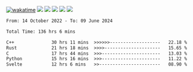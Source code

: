 [![wakatime](https://wakatime.com/badge/user/368879df-dc38-4b1a-86c4-8a2054a0e074.svg)](https://wakatime.com/@368879df-dc38-4b1a-86c4-8a2054a0e074)
<img src="https://img.shields.io/badge/Windows-0078D6?style=flat&logo=Windows&logoColor=white">
<img src="https://img.shields.io/badge/IntelliJ_IDEA-000000.svg?style=flat&logo=IntelliJ-IDEA&logoColor=white">
<img src="https://img.shields.io/badge/CLion-000000.svg?style=flat&logo=CLion&logoColor=white">
<img src="https://img.shields.io/badge/Visual_Studio_Code-007ACC?style=flat&logo=Visual-Studio-Code&logoColor=white">
<img src="https://img.shields.io/badge/Discord-5865F2?label=kano42&style=flat&logo=discord&logoColor=white">
<br>


<!--START_SECTION:waka-->

```txt
From: 14 October 2022 - To: 09 June 2024

Total Time: 136 hrs 6 mins

C++              30 hrs 11 mins  >>>>>>-------------------   22.18 %
Rust             21 hrs 18 mins  >>>>---------------------   15.65 %
C                17 hrs 44 mins  >>>----------------------   13.03 %
Python           15 hrs 16 mins  >>>----------------------   11.22 %
Svelte           12 hrs 6 mins   >>-----------------------   08.90 %
```

<!--END_SECTION:waka-->
